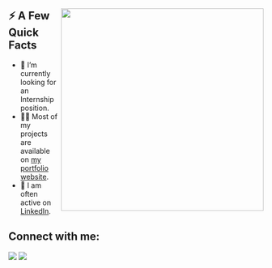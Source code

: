 <div>
  <img width="400px" align="right" src="https://scontent-hel3-1.xx.fbcdn.net/v/t39.30808-6/321802809_540493614796987_2858551117341703452_n.jpg?_nc_cat=1&ccb=1-7&_nc_sid=730e14&_nc_ohc=A1dqVdV3qOgAX_3Xe5q&_nc_ht=scontent-hel3-1.xx&oh=00_AfDhmR6k9WorCMx164znCdGpkaRzcqUXuvxG8tlf_ji3cA&oe=63BD2EC7" />
  <h2>⚡️ A Few Quick Facts</h2>
  <ul>
    <li>🔭 I’m currently looking for an Internship position.
    <li>👨‍💻 Most of my projects are available on <a href="https://nguyenducbinh.me">my portfolio website</a>.</li>
    <li>📝 I am often active on <a href="https://www.linkedin.com/in/duc-binh-nguyen-3b4839168/">LinkedIn</a>.</li>
  </ul>
</div>

## Connect with me:
<p align="left">

<a href = "https://www.linkedin.com/in/duc-binh-nguyen-3b4839168/"><img src="https://img.icons8.com/fluent/48/000000/linkedin.png"/></a>
<a href = "https://www.instagram.com/fenfhnib/"><img src="https://img.icons8.com/fluent/48/000000/instagram-new.png"/></a>

</p>



